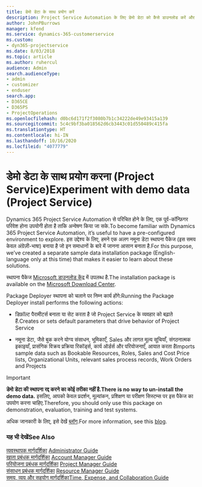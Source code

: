 ```yaml
---
title: डेमो डेटा के साथ प्रयोग करें
description: Project Service Automation के लिए डेमो डेटा को कैसे डाउनलोड करें और कैसे प्रयोग करें.
author: JohnPBurrows
manager: kfend
ms.service: dynamics-365-customerservice
ms.custom:
- dyn365-projectservice
ms.date: 8/03/2018
ms.topic: article
ms.author: ruhercul
audience: Admin
search.audienceType:
- admin
- customizer
- enduser
search.app:
- D365CE
- D365PS
- ProjectOperations
ms.openlocfilehash: d0bc6d171f2f3080b7b1c34222de49e93415a139
ms.sourcegitcommit: 5c4c9bf3ba018562d6cb3443c01d550489c415fa
ms.translationtype: HT
ms.contentlocale: hi-IN
ms.lasthandoff: 10/16/2020
ms.locfileid: "4077779"
---
```

# <a name="experiment-with-demo-data-project-service"></a><span data-ttu-id="c357b-103">डेमो डेटा के साथ प्रयोग करना (Project Service)</span><span class="sxs-lookup"><span data-stu-id="c357b-103">Experiment with demo data (Project Service)</span></span>

<span data-ttu-id="c357b-104">Dynamics 365 Project Service Automation से परिचित होने के लिए, एक पूर्व-कॉन्फ़िगर परिवेश होना उपयोगी होता है ताकि अन्वेषण किया जा सके.</span><span class="sxs-lookup"><span data-stu-id="c357b-104">To become familiar with Dynamics 365 Project Service Automation, it’s useful to have a pre-configured environment to explore.</span></span> <span data-ttu-id="c357b-105">इस उद्देश्य के लिए, हमने एक अलग नमूना डेटा स्थापना पैकेज (इस समय केवल अंग्रेज़ी-भाषा) बनाया है जो इन समाधानों के बारे में जानना आसान बनाता है.</span><span class="sxs-lookup"><span data-stu-id="c357b-105">For this purpose, we’ve created a separate sample data installation package (English-language only at this time) that makes it easier to learn about these solutions.</span></span> 

<span data-ttu-id="c357b-106">स्थापना पैकेज [Microsoft डाउनलोड केंद्र](https://go.microsoft.com/fwlink/?linkid=859966) में उपलब्ध है.</span><span class="sxs-lookup"><span data-stu-id="c357b-106">The installation package is available on the [Microsoft Download Center](https://go.microsoft.com/fwlink/?linkid=859966).</span></span>  

<span data-ttu-id="c357b-107">Package Deployer स्थापना को चलाने पर निम्न कार्य होंगे:</span><span class="sxs-lookup"><span data-stu-id="c357b-107">Running the Package Deployer install performs the following actions:</span></span> 
  
-   <span data-ttu-id="c357b-108">डिफ़ॉल्ट पैरामीटर्स बनाता या सेट करता है जो Project Service के व्‍यवहार को बढ़ाते हैं.</span><span class="sxs-lookup"><span data-stu-id="c357b-108">Creates or sets default parameters that drive behavior of Project Service</span></span>  
  
-   <span data-ttu-id="c357b-109">नमूना डेटा, जैसे बुक करने योग्य संसाधन, भूमिकाएँ, Sales और लागत मूल्य सूचियाँ, संगठनात्मक इकाइयाँ, प्रासंगिक विक्रय प्रक्रिया रिकॉर्ड्स, कार्य ऑर्डर्स और परियोजनाएँ, आयात करता है</span><span class="sxs-lookup"><span data-stu-id="c357b-109">Imports sample data such as Bookable Resources, Roles, Sales and Cost Price lists, Organizational Units, relevant sales process records, Work Orders and Projects</span></span>    
  
> [!IMPORTANT]
> <span data-ttu-id="c357b-110">**डेमो डेटा की स्थापना रद्द करने का कोई तरीका नहीं है.**</span><span class="sxs-lookup"><span data-stu-id="c357b-110">**There is no way to un-install the demo data.**</span></span> <span data-ttu-id="c357b-111">इसलिए, आपको केवल प्रदर्शन, मूल्यांकन, प्रशिक्षण या परीक्षण सिस्‍टम्स पर इस पैकेज का उपयोग करना चाहिए.</span><span class="sxs-lookup"><span data-stu-id="c357b-111">Therefore, you should only use this package on demonstration, evaluation, training and test systems.</span></span>

<span data-ttu-id="c357b-112">अधिक जानकारी के लिए, इसे देखें [ब्लॉग](https://blogs.msdn.microsoft.com/crm/2017/10/24/microsoft-dynamics-365-for-field-service-and-project-service-automation-sample-data).</span><span class="sxs-lookup"><span data-stu-id="c357b-112">For more information, see this [blog](https://blogs.msdn.microsoft.com/crm/2017/10/24/microsoft-dynamics-365-for-field-service-and-project-service-automation-sample-data).</span></span>





  
### <a name="see-also"></a><span data-ttu-id="c357b-113">यह भी देखें</span><span class="sxs-lookup"><span data-stu-id="c357b-113">See Also</span></span>  
 <span data-ttu-id="c357b-114">[व्यवस्थापक मार्गदर्शिका](../psa/admin-guide.md) </span><span class="sxs-lookup"><span data-stu-id="c357b-114">[Administrator Guide](../psa/admin-guide.md) </span></span>  
 <span data-ttu-id="c357b-115">[खाता प्रबंधक मार्गदर्शिका](../psa/account-manager-guide.md) </span><span class="sxs-lookup"><span data-stu-id="c357b-115">[Account Manager Guide](../psa/account-manager-guide.md) </span></span>  
 <span data-ttu-id="c357b-116">[परियोजना प्रबंधक मार्गदर्शिका](../psa/project-manager-guide.md) </span><span class="sxs-lookup"><span data-stu-id="c357b-116">[Project Manager Guide](../psa/project-manager-guide.md) </span></span>  
 <span data-ttu-id="c357b-117">[संसाधन प्रबंधक मार्गदर्शिका](../psa/resource-manager-guide.md) </span><span class="sxs-lookup"><span data-stu-id="c357b-117">[Resource Manager Guide](../psa/resource-manager-guide.md) </span></span>  
 [<span data-ttu-id="c357b-118">समय, व्यय और सहयोग मार्गदर्शिका</span><span class="sxs-lookup"><span data-stu-id="c357b-118">Time, Expense, and Collaboration Guide</span></span>](../psa/time-expense-collaboration-guide.md)
